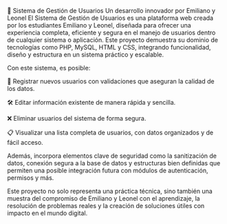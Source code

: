 🔐 Sistema de Gestión de Usuarios
Un desarrollo innovador por Emiliano y Leonel
El Sistema de Gestión de Usuarios es una plataforma web creada por los estudiantes Emiliano y Leonel, diseñada para ofrecer una experiencia completa, eficiente y segura en el manejo de usuarios dentro de cualquier sistema o aplicación. Este proyecto demuestra su dominio de tecnologías como PHP, MySQL, HTML y CSS, integrando funcionalidad, diseño y estructura en un sistema práctico y escalable.

Con este sistema, es posible:

🧾 Registrar nuevos usuarios con validaciones que aseguran la calidad de los datos.

🛠️ Editar información existente de manera rápida y sencilla.

❌ Eliminar usuarios del sistema de forma segura.

📋 Visualizar una lista completa de usuarios, con datos organizados y de fácil acceso.

Además, incorpora elementos clave de seguridad como la sanitización de datos, conexión segura a la base de datos y estructuras bien definidas que permiten una posible integración futura con módulos de autenticación, permisos y más.

Este proyecto no solo representa una práctica técnica, sino también una muestra del compromiso de Emiliano y Leonel con el aprendizaje, la resolución de problemas reales y la creación de soluciones útiles con impacto en el mundo digital.
